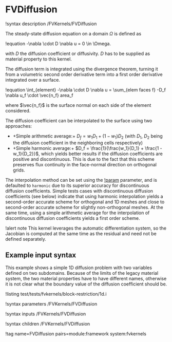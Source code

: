 # FVDiffusion

!syntax description /FVKernels/FVDiffusion

The steady-state diffusion equation on a domain $\Omega$ is defined as

!equation
-\nabla \cdot D \nabla u = 0 \in \Omega.

with $D$ the diffusion coefficient or diffusivity. $D$ has to be supplied as material property
to this kernel.

The diffusion term is integrated using the divergence theorem, turning it from a volumetric second
order derivative term into a first order derivative integrated over a surface.

!equation
\int_{element} -\nabla \cdot D \nabla u = \sum_{elem faces f} -D_f \nabla u_f \cdot \vec{n_f} area_f

where $\vec{n_f}$ is the surface normal on each side of the element considered.

The diffusion coefficient can be interpolated to the surface using two approaches:

- +Simple arithmetic average:+ $D_f = w_1 D_1 + (1-w_1) D_2$ (with $D_1$, $D_2$ being the diffusion
  coefficient in the neighboring cells respectively)
- +Simple harmonic average:+ $D_f = \frac{1}{\frac{w_1}{D_1} + \frac{1 - w_1}{D_2}}$, which yields better results
  if the diffusion coefficients are positive and discontinuous. This is due to the fact that this scheme preserves
  flux continuity in the face-normal direction on orthogonal grids.

The interpolation method can be set using the [!param](/FVKernels/FVDiffusion/coeff_interp_method) parameter,
and is defaulted to `harmonic` due to its superior accuracy for discontinuous diffusion coefficients.
Simple tests cases with discontinuous diffusion coefficients (see below)
indicate that using harmonic interpolation yields a second-order accurate
scheme for orthogonal and 1D meshes and close to second-order accurate scheme for slightly
non-orthogonal meshes. At the same time, using a simple arithmetic average for the interpolation of
discontinuous diffusion coefficients yields a first order scheme.

!alert note
This kernel leverages the automatic differentiation system, so the Jacobian is
computed at the same time as the residual and need not be defined separately.

## Example input syntax

This example shows a simple 1D diffusion problem with two variables defined on two subdomains.
Because of the limits of the legacy material system, the two material properties have to have different
names, otherwise it is not clear what the boundary value of the diffusion coefficient should be.

!listing test/tests/fvkernels/block-restriction/1d.i

!syntax parameters /FVKernels/FVDiffusion

!syntax inputs /FVKernels/FVDiffusion

!syntax children /FVKernels/FVDiffusion

!tag name=FVDiffusion pairs=module:framework system:fvkernels
